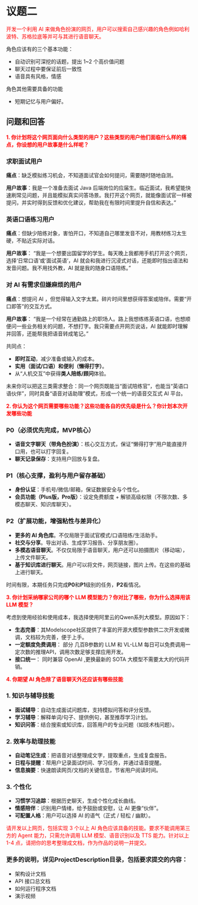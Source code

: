 # 议题二
<font color="red">开发一个利用 AI 来做角色扮演的网页，用户可以搜索自己感兴趣的角色例如哈利波特、苏格拉底等并可与其进行语音聊天。</font>

角色应该有的三个基本功能：
- 自动识别可深挖的话题，提出 1~2 个高价值问题
- 聊天过程中要保证前后一致性
- 语音具有风格，情感

角色其他需要具备的功能
- 短期记忆与用户偏好。
  
## 问题和回答
**<font color="red">1. 你计划将这个网页面向什么类型的用户？这些类型的用户他们面临什么样的痛点，你设想的用户故事是什么样呢？</font>**

### 求职面试用户

**痛点**：缺乏模拟练习机会，不知道面试官会如何提问，需要随时随地自测。

**用户故事**：我是一个准备去面试 Java 后端岗位的应届生。临近面试，我希望能快速刷常见问题，并且能模拟真实问答场景。我打开这个网页，就能像面试官一样被提问，并实时得到反馈和优化建议，帮助我在有限时间里提升自信和表达。”

### 英语口语练习用户

**痛点**：但缺少陪练对象，害怕开口，不知道自己哪里发音不对，用教材练习太生硬，不贴近实际对话。

**用户故事**：
“我是一个想要出国留学的学生。每天晚上我都用手机打开这个网页，选择‘日常口语’或‘面试英语’，AI 就会和我进行沉浸式对话，还能即时指出语法和发音问题。我不用找外教，AI 就是我的随身口语陪练。”

### 对 AI 有需求但嫌麻烦的用户

**痛点**：想提问 AI ，但觉得输入文字太累。碎片时间里想获得答案或陪伴。需要“开口即答”的交互方式。

**用户故事**：
“我是一个经常在通勤路上的职场人。路上我想练练英语口语，也想顺便问一些业务相关的问题，不想打字。我只需要点开网页说话，AI 就能即时理解并回答，还能帮我把语音转成笔记。”


共同点：

* **即时互动**，减少准备或输入的成本。
* **实用（面试/口语）**和**便利（懒得打字）**。
* 从“人机交互”中获得**类人陪练/顾问**体验。

未来你可以把这三类需求整合：同一个网页既能当“面试陪练官”，也能当“英语口语伙伴”，同时具备“语音对话助理”模式，形成一个统一的语音交互式 AI 平台。

**<font color="red">2. 你认为这个网页需要哪些功能？这些功能各自的优先级是什么？你计划本次开发哪些功能</font>**

### **P0（必须优先完成，MVP核心）**

* **语音文字聊天（带角色扮演）**：核心交互方式，保证“懒得打字”用户能直接开口用，也可以打字回复。
* **聊天记录保存**：支持用户回放与复盘。

### **P1（核心支撑，盈利与用户留存基础）**

* **身份认证**：手机号/微信/邮箱，保证数据安全与个性化。
* **会员功能（Plus版，Pro版）**：设定免费额度 + 解锁高级权限（不限次数、多模态聊天、知识库聊天）。

### **P2（扩展功能，增强粘性与差异化）**

* **更多的 AI 角色库**。不仅局限于面试官模式/口语陪练/生活助手。
* **社交与分享**。导出对话、生成学习报告、分享朋友圈）。
* **多模态语音聊天**。不仅仅局限于语音聊天，用户还可以拍摄图片（移动端），上传文件聊天。
* **基于知识库进行聊天**。用户可以将文件，网页链接，图片上传。在这些的基础上进行聊天。

时间有限，本期任务只完成**P0**和**P1**级别的任务，**P2**看情况。

**<font color="red">3. 你计划采纳哪家公司的哪个 LLM 模型能力？你对比了哪些，你为什么选择用该 LLM 模型？</font>**

考虑到使用经验和使用成本，我选择使用阿里云的Qwen系列大模型。原因如下：
- **生态完善**：其Modelscope社区提供了丰富的开源大模型参数供二次开发或微调，文档较为完善，便于上手。
- **一定额度免费调用**： 部分 几百B参数的 LLM 和 VL-LLM 每日可以免费调用一定次数的推理API，调用次数足够支撑应用开发。
- **接口统一**： 同时兼容 OpenAI ,更换最新的 SOTA 大模型不需要太大的代码开销。

**<font color="red">4. 你期望 AI 角色除了语音聊天外还应该有哪些技能</font>**

### 1. **知识与辅导技能**

* **面试辅导**：自动生成面试问题库，支持模拟问答和评分反馈。
* **学习辅导**：解释单词/句子、提供例句，甚至推荐学习计划。
* **知识问答**：结合搜索或知识库，回答用户的专业问题（如技术栈问题）。

### 2. **效率与助理技能**

* **自动笔记生成**：把语音对话整理成文字，提取重点，生成复盘报告。
* **日程与提醒**：帮用户记录面试时间、学习任务，并通过语音提醒。
* **信息摘要**：快速朗读网页/文档的关键信息，节省用户阅读时间。

### 3. **个性化**

* **习惯学习追踪**：根据历史聊天，生成个性化成长曲线。
* **情感陪伴**：识别用户情绪，给予鼓励或安慰，让 AI 更像“伙伴”。
* **可配置人格**：用户可以选择 AI 的语气（正式 / 轻松 / 幽默）。

<font color="red">请开发以上网页，包括实现 3 个以上 AI 角色应该具备的技能。要求不能调用第三方的 Agent 能力，只需允许调用 LLM 模型、语音识别以及 TTS 能力。针对以上 1-4 点，请把你的思考整理成文档，作为作品的说明一并提交。</font>

### 更多的说明，详见ProjectDescription目录，包括要求提交的内容：
- 架构设计文档
- API 接口总文档
- 如何运行程序文档
- 演示视频




